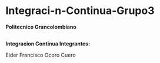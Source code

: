 # Integraci-n-Continua-Grupo3
**Politecnico Grancolombiano**
##
**Integracion Continua   Integrantes:**

Eider Francisco Ocoro Cuero

